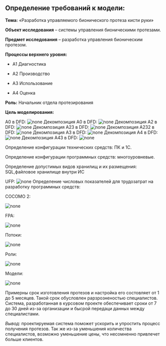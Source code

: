 ## Определение требований к модели:
**Тема:** «Разработка управляемого бионического протеза кисти руки»

**Объект исследования** – системы управления бионическими протезами.

**Предмет исследования** – разработка управления бионическим протезом.

**Процессы верхнего уровня:**

* A1 Диагностика 

* A2 Производство 

* A3 Использование 

* A4 Оценка 

**Роль:**
Начальник отдела протезирования

**Цель моделирования:**

 А0 в DFD:
![none](https://github.com/Spammen/Report-laba-4-6/blob/master/01_A-0.png)
Декомпозиция А0 в DFD:
![none](https://github.com/Spammen/Report-laba-4-6/blob/master/02_A0.png)
Декомпозиция А2 в DFD:
![none](https://github.com/Spammen/Report-laba-4-6/blob/master/04_A2.png)
Декомпозиция А23 в DFD:
![none](https://github.com/Spammen/Report-laba-4-6/blob/master/05_A23.png)
Декомпозиция А232 в DFD:
![none](https://github.com/Spammen/Report-laba-4-6/blob/master/06_A232.png)
Декомпозиция А3 в DFD:
![none](https://github.com/Spammen/Report-laba-4-6/blob/master/07_A3.png)
Декомпозиция А4 в DFD:
![none](https://github.com/Spammen/Report-laba-4-6/blob/master/08_A4.png)
Декомпозиция А43 в DFD:
![none](https://github.com/Spammen/Report-laba-4-6/blob/master/09_A43.png)

Определение конфигурации технических средств: ПК и 1С.

Определение конфигурации программных средств: многоуровневые.

Определение допустимых видов хранилищ и их размещения: SQL,файловое хранилище внутри ИС

UFP:
![none](https://github.com/Spammen/Report-laba-4-6/blob/master/image.png)
Определение числовых показателей для трудозатрат на разработку программных средств:

COCOMO 2:

![none](https://github.com/Spammen/Report-laba-4-6/blob/master/Cocomo.PNG)

FPA:

![none](https://github.com/Spammen/Report-laba-4-6/blob/master/Fra.PNG)

Потоки:

![none](https://github.com/Spammen/Report-laba-4-6/blob/master/Pot.PNG)

Роли:

![none](https://github.com/Spammen/Report-laba-4-6/blob/master/Rol.PNG)

Модели:

![none](https://github.com/Spammen/Report-laba-4-6/blob/master/Mod.PNG)

Примерны срок изготовления протезов и настройка его состовляет от 1 до 5 месяцев. Такой срок обусловлен рарзрозненостью специалистов. Система, разработанная в курсовом проекте обеспечивает сроки от 7 до 30 дней из-за организации и бысрой передаци данных между специалистами.

*Вывод*: проектируемая система поможет ускорить и упростить процесс получения протезов. Так же из-за уменьшения количества специалистов, возможно уменьшение цены, что несомненно привлечет больше клиентов.


